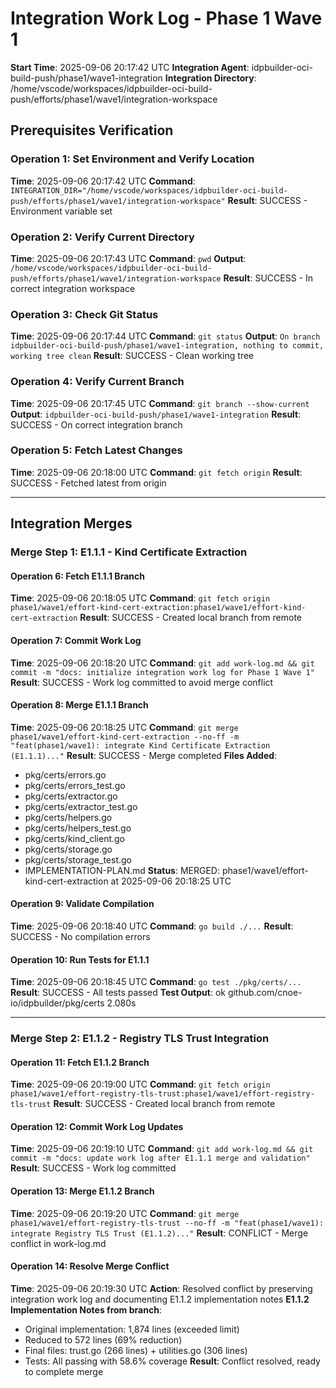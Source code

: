 # Integration Work Log - Phase 1 Wave 1

**Start Time**: 2025-09-06 20:17:42 UTC
**Integration Agent**: idpbuilder-oci-build-push/phase1/wave1-integration
**Integration Directory**: /home/vscode/workspaces/idpbuilder-oci-build-push/efforts/phase1/wave1/integration-workspace

## Prerequisites Verification

### Operation 1: Set Environment and Verify Location
**Time**: 2025-09-06 20:17:42 UTC
**Command**: `INTEGRATION_DIR="/home/vscode/workspaces/idpbuilder-oci-build-push/efforts/phase1/wave1/integration-workspace"`
**Result**: SUCCESS - Environment variable set

### Operation 2: Verify Current Directory
**Time**: 2025-09-06 20:17:43 UTC
**Command**: `pwd`
**Output**: `/home/vscode/workspaces/idpbuilder-oci-build-push/efforts/phase1/wave1/integration-workspace`
**Result**: SUCCESS - In correct integration workspace

### Operation 3: Check Git Status
**Time**: 2025-09-06 20:17:44 UTC
**Command**: `git status`
**Output**: `On branch idpbuilder-oci-build-push/phase1/wave1-integration, nothing to commit, working tree clean`
**Result**: SUCCESS - Clean working tree

### Operation 4: Verify Current Branch
**Time**: 2025-09-06 20:17:45 UTC
**Command**: `git branch --show-current`
**Output**: `idpbuilder-oci-build-push/phase1/wave1-integration`
**Result**: SUCCESS - On correct integration branch

### Operation 5: Fetch Latest Changes
**Time**: 2025-09-06 20:18:00 UTC
**Command**: `git fetch origin`
**Result**: SUCCESS - Fetched latest from origin

---

## Integration Merges

### Merge Step 1: E1.1.1 - Kind Certificate Extraction

#### Operation 6: Fetch E1.1.1 Branch
**Time**: 2025-09-06 20:18:05 UTC
**Command**: `git fetch origin phase1/wave1/effort-kind-cert-extraction:phase1/wave1/effort-kind-cert-extraction`
**Result**: SUCCESS - Created local branch from remote

#### Operation 7: Commit Work Log
**Time**: 2025-09-06 20:18:20 UTC
**Command**: `git add work-log.md && git commit -m "docs: initialize integration work log for Phase 1 Wave 1"`
**Result**: SUCCESS - Work log committed to avoid merge conflict

#### Operation 8: Merge E1.1.1 Branch
**Time**: 2025-09-06 20:18:25 UTC
**Command**: `git merge phase1/wave1/effort-kind-cert-extraction --no-ff -m "feat(phase1/wave1): integrate Kind Certificate Extraction (E1.1.1)..."`
**Result**: SUCCESS - Merge completed
**Files Added**: 
  - pkg/certs/errors.go
  - pkg/certs/errors_test.go
  - pkg/certs/extractor.go
  - pkg/certs/extractor_test.go
  - pkg/certs/helpers.go
  - pkg/certs/helpers_test.go
  - pkg/certs/kind_client.go
  - pkg/certs/storage.go
  - pkg/certs/storage_test.go
  - IMPLEMENTATION-PLAN.md
**Status**: MERGED: phase1/wave1/effort-kind-cert-extraction at 2025-09-06 20:18:25 UTC

#### Operation 9: Validate Compilation
**Time**: 2025-09-06 20:18:40 UTC
**Command**: `go build ./...`
**Result**: SUCCESS - No compilation errors

#### Operation 10: Run Tests for E1.1.1
**Time**: 2025-09-06 20:18:45 UTC
**Command**: `go test ./pkg/certs/...`
**Result**: SUCCESS - All tests passed
**Test Output**: ok github.com/cnoe-io/idpbuilder/pkg/certs 2.080s

---

### Merge Step 2: E1.1.2 - Registry TLS Trust Integration

#### Operation 11: Fetch E1.1.2 Branch
**Time**: 2025-09-06 20:19:00 UTC
**Command**: `git fetch origin phase1/wave1/effort-registry-tls-trust:phase1/wave1/effort-registry-tls-trust`
**Result**: SUCCESS - Created local branch from remote

#### Operation 12: Commit Work Log Updates
**Time**: 2025-09-06 20:19:10 UTC
**Command**: `git add work-log.md && git commit -m "docs: update work log after E1.1.1 merge and validation"`
**Result**: SUCCESS - Work log committed

#### Operation 13: Merge E1.1.2 Branch
**Time**: 2025-09-06 20:19:20 UTC
**Command**: `git merge phase1/wave1/effort-registry-tls-trust --no-ff -m "feat(phase1/wave1): integrate Registry TLS Trust (E1.1.2)..."`
**Result**: CONFLICT - Merge conflict in work-log.md

#### Operation 14: Resolve Merge Conflict
**Time**: 2025-09-06 20:19:30 UTC
**Action**: Resolved conflict by preserving integration work log and documenting E1.1.2 implementation notes
**E1.1.2 Implementation Notes from branch**:
  - Original implementation: 1,874 lines (exceeded limit)
  - Reduced to 572 lines (69% reduction)
  - Final files: trust.go (266 lines) + utilities.go (306 lines)
  - Tests: All passing with 58.6% coverage
**Result**: Conflict resolved, ready to complete merge